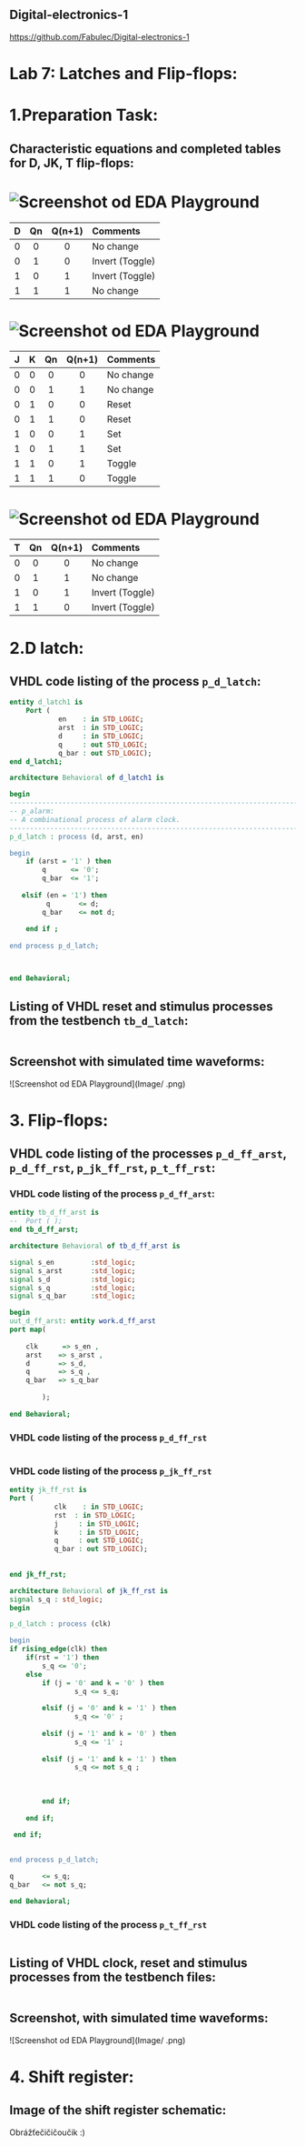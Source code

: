 ## Digital-electronics-1

https://github.com/Fabulec/Digital-electronics-1

# Lab 7: Latches and Flip-flops:

# 1.Preparation Task:
## Characteristic equations and completed tables for D, JK, T flip-flops:

# ![Screenshot od EDA Playground](Image/1a.png)
| D   | Qn  | Q(n+1) | Comments |
| :-: | :-: | :-:    | :--      |
| 0   | 0   |     0   |   No change       |
| 0   | 1   |      0  |    Invert (Toggle)        |
| 1   |  0   |     1   |   Invert (Toggle)        |
| 1   |  1   |      1  |   No change       |


# ![Screenshot od EDA Playground](Image/2a.png)
   | J | K | Qn | Q(n+1) | Comments |
   | :-: | :-: | :-: | :-: | :-- |
   | 0 | 0 | 0 | 0 | No change |
   | 0 | 0 | 1 | 1 | No change |
   | 0 | 1 | 0 |0   |    Reset |
   | 0 | 1 | 1 | 0  | Reset    |
   | 1 | 0 | 0 | 1 |        Set   |
   | 1 | 0 | 1 | 1|      Set    |
   | 1 | 1 | 0 | 1|      Toggle    |
   | 1 | 1 | 1 |  0|       Toggle   |

# ![Screenshot od EDA Playground](Image/3a.png)
  
 | T | Qn | Q(n+1) | Comments |
   | :-: | :-: | :-: | :--      |
   | 0   |  0  |   0  |   No change       |
   | 0   |  1  |    1 |  No change         |
   | 1   |   0  |    1 |    Invert (Toggle)    |
   | 1   |    1 |     0|   Invert (Toggle)       |



# 2.D latch:
## VHDL code listing of the process ```p_d_latch```:

```vhdl
entity d_latch1 is
    Port (
            en    : in STD_LOGIC;
            arst  : in STD_LOGIC;
            d     : in STD_LOGIC;
            q     : out STD_LOGIC;
            q_bar : out STD_LOGIC);
end d_latch1;

architecture Behavioral of d_latch1 is

begin
------------------------------------------------------------------------
-- p_alarm:
-- A combinational process of alarm clock.
------------------------------------------------------------------------
p_d_latch : process (d, arst, en)

begin
    if (arst = '1' ) then
        q      <= '0';
        q_bar  <= '1';
        
   elsif (en = '1') then
         q       <= d;
        q_bar    <= not d;
    
    end if ;
    
end process p_d_latch;



end Behavioral;

```





## Listing of VHDL reset and stimulus processes from the testbench ```tb_d_latch```:

```vhdl

```




## Screenshot with simulated time waveforms:

![Screenshot od EDA Playground](Image/     .png)






# 3. Flip-flops:

## VHDL code listing of the processes ```p_d_ff_arst```, ```p_d_ff_rst```, ```p_jk_ff_rst```, ```p_t_ff_rst```:


### VHDL code listing of the process ```p_d_ff_arst```:
```vhdl
entity tb_d_ff_arst is
--  Port ( );
end tb_d_ff_arst;

architecture Behavioral of tb_d_ff_arst is

signal s_en         :std_logic; 
signal s_arst       :std_logic; 
signal s_d          :std_logic; 
signal s_q          :std_logic; 
signal s_q_bar      :std_logic; 

begin
uut_d_ff_arst: entity work.d_ff_arst
port map(                      
                               
    clk      => s_en ,          
    arst    => s_arst ,        
    d       => s_d,            
    q       => s_q ,           
    q_bar   => s_q_bar         
                               
        );                     
                               
end Behavioral;

```






### VHDL code listing of the process ```p_d_ff_rst```

```vhdl

```







### VHDL code listing of the process ```p_jk_ff_rst```
```vhdl
entity jk_ff_rst is
Port (                            
           clk    : in STD_LOGIC; 
           rst  : in STD_LOGIC;  
           j     : in STD_LOGIC;
           k     : in STD_LOGIC; 
           q     : out STD_LOGIC; 
           q_bar : out STD_LOGIC);
          
          
end jk_ff_rst;

architecture Behavioral of jk_ff_rst is
signal s_q : std_logic;
begin

p_d_latch : process (clk)

begin
if rising_edge(clk) then
    if(rst = '1') then
        s_q <= '0';
    else 
        if (j = '0' and k = '0' ) then 
                s_q <= s_q;
                
        elsif (j = '0' and k = '1' ) then
                s_q <= '0' ;
   
        elsif (j = '1' and k = '0' ) then
                s_q <= '1' ;
   
        elsif (j = '1' and k = '1' ) then
                s_q <= not s_q ;
   
   
   
        end if;
        
    end if;
    
 end if;

    
end process p_d_latch;

q       <= s_q;
q_bar   <= not s_q;

end Behavioral;
```





### VHDL code listing of the process ```p_t_ff_rst```
```vhdl

```






## Listing of VHDL clock, reset and stimulus processes from the testbench files:
 
```vhdl

```





## Screenshot, with simulated time waveforms:


![Screenshot od EDA Playground](Image/     .png)





# 4. Shift register:

## Image of the shift register schematic:

Obrážťečičičoučik :)

